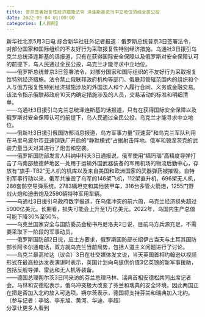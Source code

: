 ```yaml
---
title: 普京签署报复性经济措施法令 泽连斯基说乌中立地位须经全民公投
date: 2022-05-04 01:00:00
categories: [人民网]
---
```

新华社北京5月3日电 综合新华社驻外记者报道：俄罗斯总统普京3日签署法令，对部分国家和国际组织的不友好行为采取报复性特别经济措施。乌通社3日援引乌克兰总统泽连斯基的话报道，只有在获得国际安全保障以及俄罗斯对安全保障认可的前提下，乌人民通过全民公投，乌克兰才能寻求中立地位。  
——俄罗斯总统普京3日签署法令，对部分国家和国际组织的不友好行为采取报复性特别经济措施。法令禁止俄联邦政府机构等部门、俄联邦管辖范围内的组织和个人与俄方报复性特别经济措施涉及的外国法人和个人履行合同、义务或金融交易。该法令指示俄联邦政府10天内确定措施涉及的人员，交易活动的标准和明细清单。  
——乌通社3日援引乌克兰总统泽连斯基的话报道，只有在获得国际安全保障以及俄罗斯对安全保障认可的前提下，乌人民通过全民公投，乌克兰才能寻求中立地位。  
——俄新社3日援引俄国防部消息报道，乌方军事力量“亚速营”和乌克兰军队利用在马里乌波尔市亚速钢铁厂开启的“静默模式”占据射击阵地。俄军和顿涅茨克的武装力量当天对其进行了炮击和空袭。  
——俄罗斯国防部发言人科纳申科夫3日通报说，俄军使用“缟玛瑙”高精度导弹打击了乌南部敖德萨地区一处用于运输外国武器装备的军用机场的物流后勤中心，存放有“旗手-TB2”无人机的机库以及来自美国和欧洲国家的武器弹药被摧毁。自特别军事行动以来，俄军共摧毁了乌军的146架飞机，112架直升机，696架无人机，286套防空导弹系统，2783辆坦克和其他装甲车，316台多管火箭炮，1255门野战火炮和迫击炮及2590辆特种军用车辆。  
——乌通社3日援引乌政府数字报道，在乌俄冲突的前六周，乌克兰经济损失超过5000亿美元。长期看，损失可能会上升至1万亿美元。2022年，乌国内生产总值可能下降30%至50%。  
——乌克兰国家安全与国防委员会秘书丹尼洛夫2日说，目前乌方兵源充足，不需要采取下一阶段的军事动员。  
——俄罗斯国防部2日说，应土方要求，俄罗斯国防部长绍伊古当天与土耳其国防部长阿卡尔通电话，双方就乌克兰当前局势，包括人道主义问题进行了讨论。  
——乌克兰最高拉达（议会）3日在社交媒体发文说，当天英国首相约翰逊以视频形式在最高拉达发表演讲时表示，英国计划向乌提供价值3亿英镑的新军事援助，包括反舰导弹、雷达和无人机等装备。  
——德国总理朔尔茨3日同来访的芬兰总理马林、瑞典首相安德松共同出席记者会。马林和安德松表示，俄乌冲突极大改变了芬兰和瑞典的安全环境，因此两国正在把是否加入北约放入可选项。朔尔茨表示，德国将支持芬兰和瑞典加入北约。（参与记者：李铭、李东旭、黄河、华迪、李超）  
分享让更多人看到  
